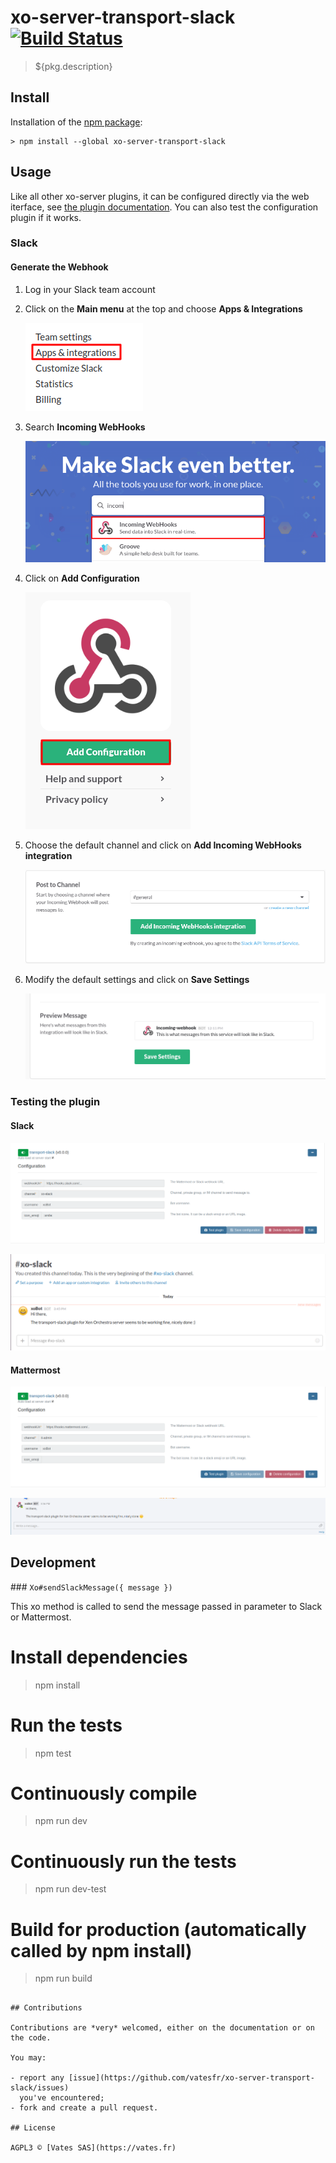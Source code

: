 # xo-server-transport-slack [![Build Status](https://travis-ci.org/vatesfr/xo-server-transport-slack.png?branch=master)](https://travis-ci.org/vatesfr/xo-server-transport-slack)

> ${pkg.description}

## Install

Installation of the [npm package](https://npmjs.org/package/xo-server-transport-slack):

```
> npm install --global xo-server-transport-slack
```

## Usage

Like all other xo-server plugins, it can be configured directly via
the web iterface, see [the plugin documentation](https://xen-orchestra.com/docs/plugins.html). You can also test the configuration plugin if it works.

### Slack

#### Generate the Webhook

1. Log in your Slack team account
2. Click on the **Main menu** at the top and choose **Apps & Integrations**

   ![Apps & Integrations](image/DocImg1.png)
3. Search **Incoming WebHooks**

   ![Incoming WebHooks](image/DocImg2.png)
4. Click on **Add Configuration**

   ![Add Configuration](image/DocImg3.png)
5. Choose the default channel and click on **Add Incoming WebHooks integration**

   ![Add Incoming WebHooks integration](image/DocImg4.png)
6. Modify the default settings and click on **Save Settings**

   ![Save Settings](image/DocImg5.png)

### Testing the plugin

#### Slack

![Slack configuration](image/DocImg6.png)

![Slack](image/DocImg7.png)

#### Mattermost

![Mattermost configuration](image/DocImg8.png)

![Mattermost](image/DocImg9.png)

## Development

### `Xo#sendSlackMessage({ message }) `

This xo method is called to send the message passed in parameter to Slack or Mattermost.

# Install dependencies
> npm install

# Run the tests
> npm test

# Continuously compile
> npm run dev

# Continuously run the tests
> npm run dev-test

# Build for production (automatically called by npm install)
> npm run build
```

## Contributions

Contributions are *very* welcomed, either on the documentation or on
the code.

You may:

- report any [issue](https://github.com/vatesfr/xo-server-transport-slack/issues)
  you've encountered;
- fork and create a pull request.

## License

AGPL3 © [Vates SAS](https://vates.fr)
